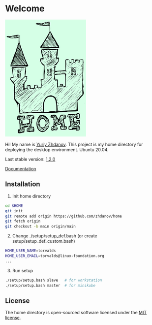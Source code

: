 # Welcome

![](https://raw.githubusercontent.com/zhdanov/home/main/Pictures/logo/logo-readme.png)

Hi! My name is [Yuriy Zhdanov](https://jupiter.solutions/). This project is my home directory for deploying the desktop environment. Ubuntu 20.04.

Last stable version: [1.2.0](https://github.com/zhdanov/home/releases/tag/1.2.0)

[Documentation](https://jupiter.solutions/home/docs/)

## Installation
1. Init home directory
```bash
cd $HOME
git init
git remote add origin https://github.com/zhdanov/home
git fetch origin
git checkout -b main origin/main
```
2. Change ./setup/setup_def.bash (or create setup/setup_def_custom.bash)
```bash
HOME_USER_NAME=torvalds
HOME_USER_EMAIL=torvalds@linux-foundation.org
...
```
3. Run setup
```bash
./setup/setup.bash slave   # for workstation
./setup/setup.bash master  # for minikube
```

## License
The home directory is open-sourced software licensed under the [MIT license](https://opensource.org/licenses/MIT).
